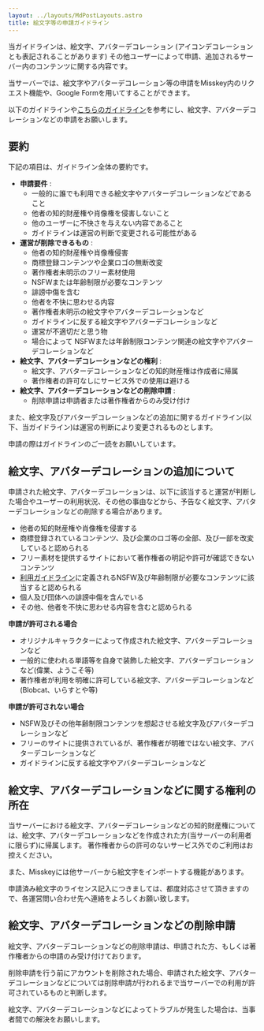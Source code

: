 ```yaml
---
layout: ../layouts/MdPostLayouts.astro
title: 絵文字等の申請ガイドライン
---
```

当ガイドラインは、絵文字、アバターデコレーション (アイコンデコレーションとも表記されることがあります) その他ユーザーによって申請、追加されるサーバー内のコンテンツに関する内容です。

当サーバーでは、絵文字やアバターデコレーション等の申請をMisskey内のリクエスト機能や、Google Formを用いてすることができます。

以下のガイドラインや[こちらのガイドライン](https://docs.prismisskey.space/guideline)を参考にし、絵文字、アバターデコレーションなどの申請をお願いします。

## 要約
下記の項目は、ガイドライン全体の要約です。


- **申請要件** :
  - 一般的に誰でも利用できる絵文字やアバターデコレーションなどであること
  - 他者の知的財産権や肖像権を侵害しないこと
  - 他のユーザーに不快さを与えない内容であること
  - ガイドラインは運営の判断で変更される可能性がある
- **運営が削除できるもの** :
  - 他者の知的財産権や肖像権侵害
  - 商標登録コンテンツや企業ロゴの無断改変
  - 著作権者未明示のフリー素材使用
  - NSFWまたは年齢制限が必要なコンテンツ
  - 誹謗中傷を含む
  - 他者を不快に思わせる内容
  - 著作権者未明示の絵文字やアバターデコレーションなど
  - ガイドラインに反する絵文字やアバターデコレーションなど
  - 運営が不適切だと思う物
  - 場合によって NSFWまたは年齢制限コンテンツ関連の絵文字やアバターデコレーションなど
- **絵文字、アバターデコレーションなどの権利** :
  - 絵文字、アバターデコレーションなどの知的財産権は作成者に帰属
  - 著作権者の許可なしにサービス外での使用は避ける
- **絵文字、アバターデコレーションなどの削除申請** :
  -  削除申請は申請者または著作権者からのみ受け付け


また、絵文字及びアバターデコレーションなどの追加に関するガイドライン(以下、当ガイドライン)は運営の判断により変更されるものとします。


申請の際はガイドラインのご一読をお願いしています。

## 絵文字、アバターデコレーションの追加について
申請された絵文字、アバターデコレーションは、以下に該当すると運営が判断した場合やユーザーの利用状況、その他の事由などから、予告なく絵文字、アバターデコレーションなどの削除する場合があります。

- 他者の知的財産権や肖像権を侵害する
- 商標登録されているコンテンツ、及び企業のロゴ等の全部、及び一部を改変していると認められる
- フリー素材を提供するサイトにおいて著作権者の明記や許可が確認できないコンテンツ
- [利用ガイドライン](guideline)に定義されるNSFW及び年齢制限が必要なコンテンツに該当すると認められる
- 個人及び団体への誹謗中傷を含んでいる
- その他、他者を不快に思わせる内容を含むと認められる

**申請が許可される場合**
- オリジナルキャラクターによって作成された絵文字、アバターデコレーションなど
- 一般的に使われる単語等を自身で装飾した絵文字、アバターデコレーションなど(偉業、ようこそ等)
- 著作権者が利用を明確に許可している絵文字、アバターデコレーションなど(Blobcat、いらすとや等)

**申請が許可されない場合**
- NSFW及びその他年齢制限コンテンツを想起させる絵文字及びアバターデコレーションなど
- フリーのサイトに提供されているが、著作権者が明確ではない絵文字、アバターデコレーションなど
- ガイドラインに反する絵文字やアバターデコレーションなど

## 絵文字、アバターデコレーションなどに関する権利の所在
当サーバーにおける絵文字、アバターデコレーションなどの知的財産権については、絵文字、アバターデコレーションなどを作成された方(当サーバーの利用者に限らず)に帰属します。
著作権者からの許可のないサービス外でのご利用はお控えください。

また、Misskeyには他サーバーから絵文字をインポートする機能があります。

申請済み絵文字のライセンス記入につきましては、都度対応させて頂きますので、各運営問い合わせ先へ連絡をよろしくお願い致します。

## 絵文字、アバターデコレーションなどの削除申請
絵文字、アバターデコレーションなどの削除申請は、申請された方、もしくは著作権者からの申請のみ受け付けております。

削除申請を行う前にアカウントを削除された場合、申請された絵文字、アバターデコレーションなどについては削除申請が行われるまで当サーバーでの利用が許可されているものと判断します。

絵文字、アバターデコレーションなどによってトラブルが発生した場合は、当事者間での解決をお願いします。